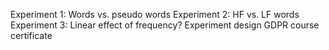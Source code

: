 Experiment 1: Words vs. pseudo words 
Experiment 2: HF vs. LF words
Experiment 3: Linear effect of frequency?
Experiment design 
GDPR course certificate
